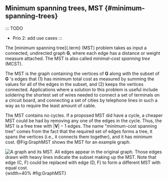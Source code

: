 
## Minimum spanning trees, MST {#minimum-spanning-trees}

::: TODO
- Prio 2: add use cases
:::

The [minimum spanning tree]{.term} (MST)
problem takes as input a connected, undirected graph $\mathbf{G}$, where
each edge has a distance or weight measure attached. The MST is also
called *minimal-cost spanning tree* (MCST).

The MST is the graph containing the vertices of $\mathbf{G}$ along with
the subset of $\mathbf{G}$ 's edges that (1) has minimum total cost as
measured by summing the values for all of the edges in the subset, and
(2) keeps the vertices connected. Applications where a solution to this
problem is useful include soldering the shortest set of wires needed to
connect a set of terminals on a circuit board, and connecting a set of
cities by telephone lines in such a way as to require the least amount
of cable.

The MST contains no cycles. If a proposed MST did have a cycle, a
cheaper MST could be had by removing any one of the edges in the cycle.
Thus, the MST is a free tree with $|\mathbf{V}| - 1$ edges. The name
"minimum-cost spanning tree" comes from the fact that the required set
of edges forms a tree, it spans the vertices (i.e., it connects them
together), and it has minimum cost.
@Fig:GraphMST shows the MST for an example graph.

<!-- <inlineav id="MCSTCON" src="Graph/MCSTCON.js" name="Graph/MCSTCON" static/> -->

![A graph and its MST. All edges appear in the original graph. Those
edges drawn with heavy lines indicate the subset making up the MST.
Note that edge $(C, F)$ could be replaced with edge $(D, F)$ to form a
different MST with equal cost.
](images/GraphMST.png){width=40% #fig:GraphMST}

<!--
### Use cases for minimum spanning trees
 -->

<!--
### Algorithms for finding the MST

::: TODO
- Prio 2: overview description of Kruskal, Prim and Boruvka
:::
 -->

